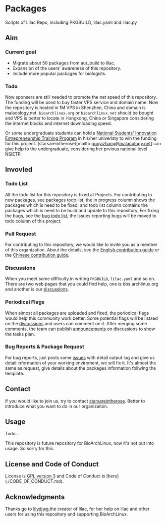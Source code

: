 # Packages
Scripts of Lilac Repo, including PKGBUILD, lilac.yaml and lilac.py

## Aim

### Current goal

 - Migrate about 50 packages from aur_build to lilac.
 - Expansion of the users' awareness of this repository.
 - Include more popular packages for biologists.

### Todo

Now sponsers are still needed to promote the net speed of this repository. The funding will be used to buy faster VPS service and domain name. Now the repository is hosted in 1M VPS in Shenzhen, China and domain is malacology.net. `bioarchlinux.org` or `bioarchlinux.net` should be bought and VPS is better to locate in Hongkong, China or Singapore considering the internet blocks and internet downloading speed.

Or some undergraduate students can hold a [National Students' Innovation Entrepreneurship Training Program](http://gjcxcy.bjtu.edu.cn/Index.aspx) in his/her univeristy to win the funding for this project. (starsareintherose)[mailto:guoyizhang@malacology.net] can give help to the undergraduate, considering her prvious national level NSIETP.

## Invovled

### Todo List

All the todo list for this repository is fixed at Projects. For contributing to new packages, see [packages todo list](https://github.com/BioArchLinux/Packages/projects/1), the in progress column shows the packages which is need to be fixed, and todo list column contains the packages which is need to be build and update to this repository. For fixing the bugs, see the [bug todo list](https://github.com/BioArchLinux/Packages/projects/2), the issues reporting bugs will be moved to todo column of this project.

### Pull Request

For contributing to this repository, we would like to invite you as a member of this organization. About the details, see the [English contribution guide](./CONTRIBUTING_EN.md) or the [Chinese contribution guide](./CONTRIBUTING.md).

### Discussions

When you meet some difficulty in writing `PKGBUILD`, `lilac.yaml` and so on. There are two web pages that you could find help, one is bbs.archlinux.org and another is our [discussions](https://github.com/BioArchLinux/Packages/discussions/categories/q-a).

### Periodical Flags

When almost all packages are uploaded and fixed, the periodical flags would help this community work better. Some potential flags will be listsed on the [discussions](https://github.com/BioArchLinux/Packages/discussions/categories/periodical-flags) and users can comment on it. After merging some comments, the team can publish [announcements](https://github.com/BioArchLinux/Packages/discussions/categories/announcements) on discussions to show the tasks plan.

### Bug Reports & Package Request

For bug reports, just posts some [issues](https://github.com/BioArchLinux/Packages/issues) with detail output log and give us detail information of your working enviroment, we will fix it. It's almost the same as request, give details about the packages information follwing the template.

## Contact

If you would like to join us, try to contact [starsareintherose](mailto:guoyizhang@malacology.net). Better to introduce what you want to do in our organizaiton.

## Usage

Todo...

This repository is future repository for BioArchLinux, now it's not put into usage. So sorry for this.

## License and Code of Conduct

License is [GPL version 3](./LICENSE) and Code of Conduct is [here}(./CODE_OF_CONDUCT.md).

## Acknowledgments

Thanks go to [lilydjwg](https://github.com/lilydjwg),the creator of lilac, for her help on lilac and other users for using this repository and supporting BioArchLinux.
